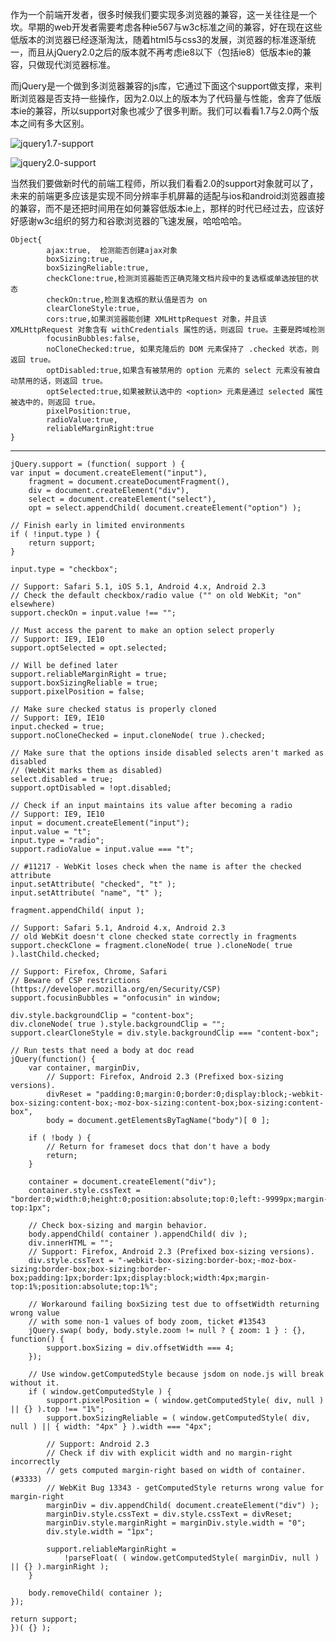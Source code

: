作为一个前端开发者，很多时候我们要实现多浏览器的兼容，这一关往往是一个坎。早期的web开发者需要考虑各种ie567与w3c标准之间的兼容，好在现在这些低版本的浏览器已经逐渐淘汰，随着html5与css3的发展，浏览器的标准逐渐统一，而且从jQuery2.0之后的版本就不再考虑ie8以下（包括ie8）低版本ie的兼容，只做现代浏览器标准。

而jQuery是一个做到多浏览器兼容的js库，它通过下面这个support做支撑，来判断浏览器是否支持一些操作，因为2.0以上的版本为了代码量与性能，舍弃了低版本ie的兼容，所以support对象也减少了很多判断。我们可以看看1.7与2.0两个版本之间有多大区别。


![jquery1.7-support](http://i.imgur.com/TGpbTMY.png)

![jquery2.0-support](http://i.imgur.com/kFJzjyT.png)


当然我们要做新时代的前端工程师，所以我们看看2.0的support对象就可以了，未来的前端更多应该是实现不同分辨率手机屏幕的适配与ios和android浏览器直接的兼容，而不是还把时间用在如何兼容低版本ie上，那样的时代已经过去，应该好好感谢w3c组织的努力和谷歌浏览器的飞速发展，哈哈哈哈。

	Object{
			ajax:true,  检测能否创建ajax对象
			boxSizing:true,
			boxSizingReliable:true,
			checkClone:true,检测浏览器能否正确克隆文档片段中的复选框或单选按钮的状态
			checkOn:true,检测复选框的默认值是否为 on
			clearCloneStyle:true,
			cors:true,如果浏览器能创建 XMLHttpRequest 对象，并且该 XMLHttpRequest 对象含有 withCredentials 属性的话，则返回 true。主要是跨域检测
			focusinBubbles:false,
			noCloneChecked:true, 如果克隆后的 DOM 元素保持了 .checked 状态，则返回 true。
			optDisabled:true,如果含有被禁用的 option 元素的 select 元素没有被自动禁用的话，则返回 true。
			optSelected:true,如果被默认选中的 <option> 元素是通过 selected 属性被选中的，则返回 true。
			pixelPosition:true,
			radioValue:true,
			reliableMarginRight:true
	}


----------



	jQuery.support = (function( support ) {
	var input = document.createElement("input"),
		fragment = document.createDocumentFragment(),
		div = document.createElement("div"),
		select = document.createElement("select"),
		opt = select.appendChild( document.createElement("option") );

	// Finish early in limited environments
	if ( !input.type ) {
		return support;
	}

	input.type = "checkbox";

	// Support: Safari 5.1, iOS 5.1, Android 4.x, Android 2.3
	// Check the default checkbox/radio value ("" on old WebKit; "on" elsewhere)
	support.checkOn = input.value !== "";

	// Must access the parent to make an option select properly
	// Support: IE9, IE10
	support.optSelected = opt.selected;

	// Will be defined later
	support.reliableMarginRight = true;
	support.boxSizingReliable = true;
	support.pixelPosition = false;

	// Make sure checked status is properly cloned
	// Support: IE9, IE10
	input.checked = true;
	support.noCloneChecked = input.cloneNode( true ).checked;

	// Make sure that the options inside disabled selects aren't marked as disabled
	// (WebKit marks them as disabled)
	select.disabled = true;
	support.optDisabled = !opt.disabled;

	// Check if an input maintains its value after becoming a radio
	// Support: IE9, IE10
	input = document.createElement("input");
	input.value = "t";
	input.type = "radio";
	support.radioValue = input.value === "t";

	// #11217 - WebKit loses check when the name is after the checked attribute
	input.setAttribute( "checked", "t" );
	input.setAttribute( "name", "t" );

	fragment.appendChild( input );

	// Support: Safari 5.1, Android 4.x, Android 2.3
	// old WebKit doesn't clone checked state correctly in fragments
	support.checkClone = fragment.cloneNode( true ).cloneNode( true ).lastChild.checked;

	// Support: Firefox, Chrome, Safari
	// Beware of CSP restrictions (https://developer.mozilla.org/en/Security/CSP)
	support.focusinBubbles = "onfocusin" in window;

	div.style.backgroundClip = "content-box";
	div.cloneNode( true ).style.backgroundClip = "";
	support.clearCloneStyle = div.style.backgroundClip === "content-box";

	// Run tests that need a body at doc read
	jQuery(function() {
		var container, marginDiv,
			// Support: Firefox, Android 2.3 (Prefixed box-sizing versions).
			divReset = "padding:0;margin:0;border:0;display:block;-webkit-box-sizing:content-box;-moz-box-sizing:content-box;box-sizing:content-box",
			body = document.getElementsByTagName("body")[ 0 ];

		if ( !body ) {
			// Return for frameset docs that don't have a body
			return;
		}

		container = document.createElement("div");
		container.style.cssText = "border:0;width:0;height:0;position:absolute;top:0;left:-9999px;margin-top:1px";

		// Check box-sizing and margin behavior.
		body.appendChild( container ).appendChild( div );
		div.innerHTML = "";
		// Support: Firefox, Android 2.3 (Prefixed box-sizing versions).
		div.style.cssText = "-webkit-box-sizing:border-box;-moz-box-sizing:border-box;box-sizing:border-box;padding:1px;border:1px;display:block;width:4px;margin-top:1%;position:absolute;top:1%";

		// Workaround failing boxSizing test due to offsetWidth returning wrong value
		// with some non-1 values of body zoom, ticket #13543
		jQuery.swap( body, body.style.zoom != null ? { zoom: 1 } : {}, function() {
			support.boxSizing = div.offsetWidth === 4;
		});

		// Use window.getComputedStyle because jsdom on node.js will break without it.
		if ( window.getComputedStyle ) {
			support.pixelPosition = ( window.getComputedStyle( div, null ) || {} ).top !== "1%";
			support.boxSizingReliable = ( window.getComputedStyle( div, null ) || { width: "4px" } ).width === "4px";

			// Support: Android 2.3
			// Check if div with explicit width and no margin-right incorrectly
			// gets computed margin-right based on width of container. (#3333)
			// WebKit Bug 13343 - getComputedStyle returns wrong value for margin-right
			marginDiv = div.appendChild( document.createElement("div") );
			marginDiv.style.cssText = div.style.cssText = divReset;
			marginDiv.style.marginRight = marginDiv.style.width = "0";
			div.style.width = "1px";

			support.reliableMarginRight =
				!parseFloat( ( window.getComputedStyle( marginDiv, null ) || {} ).marginRight );
		}

		body.removeChild( container );
	});

	return support;
	})( {} );

